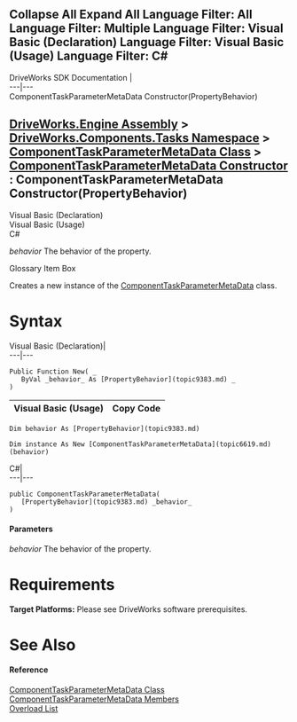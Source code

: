 Collapse All Expand All Language Filter: All  Language Filter: Multiple  Language Filter: Visual Basic (Declaration) Language Filter: Visual Basic (Usage) Language Filter: C#  
---  
DriveWorks SDK Documentation  |   
---|---  
ComponentTaskParameterMetaData Constructor(PropertyBehavior)   
  
[DriveWorks.Engine Assembly](topic2156.md) > [DriveWorks.Components.Tasks Namespace](topic6391.md) > [ComponentTaskParameterMetaData Class](topic6619.md) > [ComponentTaskParameterMetaData Constructor](topic6625.md) : ComponentTaskParameterMetaData Constructor(PropertyBehavior)  
---  
  
Visual Basic (Declaration)    
Visual Basic (Usage)    
C# 

_behavior_
    The behavior of the property.

Glossary Item Box

Creates a new instance of the [ComponentTaskParameterMetaData](topic6619.md) class. 

# Syntax

Visual Basic (Declaration)|   
---|---  
      
    
    Public Function New( _
       ByVal _behavior_ As [PropertyBehavior](topic9383.md) _
    )  
  
Visual Basic (Usage)| Copy Code  
---|---  
      
    
    Dim behavior As [PropertyBehavior](topic9383.md)
     
    Dim instance As New [ComponentTaskParameterMetaData](topic6619.md)(behavior)  
  
C#|   
---|---  
      
    
    public ComponentTaskParameterMetaData( 
       [PropertyBehavior](topic9383.md) _behavior_
    )  
  
#### Parameters

 _behavior_
    The behavior of the property.

# Requirements

**Target Platforms:** Please see DriveWorks software prerequisites.

# See Also

#### Reference

[ComponentTaskParameterMetaData Class](topic6619.md)   
[ComponentTaskParameterMetaData Members](topic6620.md)   
[Overload List](topic6625.md)


